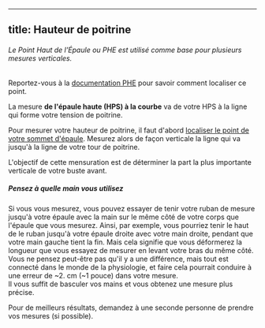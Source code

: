 ***

## title: Hauteur de poitrine

<Note>

###### Le Point Haut de l’Épaule ou PHE est utilisé comme base pour plusieurs mesures verticales.

Reportez-vous à la [documentation PHE](/docs/measurements/hps/) pour savoir comment localiser ce point.

</Note>

La mesure **de l'épaule haute (HPS) à la courbe** va de votre HPS à la ligne qui forme votre tension de poitrine.

Pour mesurer votre hauteur de poitrine, il faut d'abord [localiser le point de votre sommet d'épaule](/docs/measurements/hps/). Mesurez alors de façon verticale la ligne qui va jusqu'à la ligne de votre tour de poitrine.

L'objectif de cette mensuration est de déterminer la part la plus importante verticale de votre buste avant.

<Tip>

##### Pensez à quelle main vous utilisez

Si vous vous mesurez, vous pouvez essayer de tenir votre ruban de mesure jusqu'à votre épaule avec la main sur
le même côté de votre corps que l'épaule que vous mesurez. Ainsi, par exemple, vous pourriez tenir le haut de
le ruban jusqu'à votre épaule droite avec votre main droite, pendant que votre main gauche tient la fin.
Mais cela signifie que vous déformerez la longueur que vous essayez de mesurer en levant votre bras du même côté.
Vous ne pensez peut-être pas qu'il y a une différence, mais tout est connecté dans le monde de la physiologie, et
faire cela pourrait conduire à une erreur de ~2. cm (~1 pouce) dans votre mesure.\
Il vous suffit de basculer vos mains et vous obtenez une mesure plus précise.

Pour de meilleurs résultats, demandez à une seconde personne de prendre vos mesures (si possible).

</Tip>
